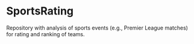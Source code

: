 # SportsRating
Repository with analysis of sports events (e.g., Premier League matches) for rating and ranking of teams.
